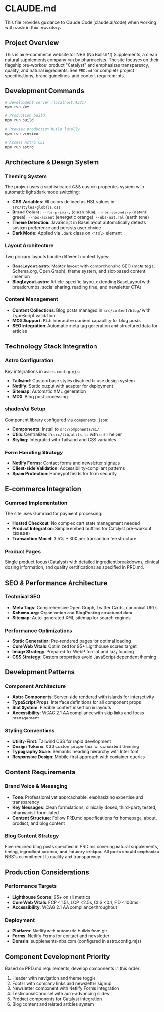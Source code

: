# CLAUDE.md

This file provides guidance to Claude Code (claude.ai/code) when working with code in this repository.

## Project Overview

This is an e-commerce website for NBS (No Bullsh*t) Supplements, a clean natural supplements company run by pharmacists. The site focuses on their flagship pre-workout product "Catalyst" and emphasizes transparency, quality, and natural ingredients. See `PRD.md` for complete project specifications, brand guidelines, and content requirements.

## Development Commands

```bash
# Development server (localhost:4321)
npm run dev

# Production build
npm run build

# Preview production build locally
npm run preview

# Access Astro CLI
npm run astro
```

## Architecture & Design System

### Theming System
The project uses a sophisticated CSS custom properties system with automatic light/dark mode switching:

- **CSS Variables**: All colors defined as HSL values in `src/styles/globals.css`
- **Brand Colors**: `--nbs-primary` (clean blue), `--nbs-secondary` (natural green), `--nbs-accent` (energetic orange), `--nbs-natural` (earth tone)
- **Theme Detection**: JavaScript in BaseLayout automatically detects system preference and persists user choice
- **Dark Mode**: Applied via `.dark` class on `<html>` element

### Layout Architecture
Two primary layouts handle different content types:

- **BaseLayout.astro**: Master layout with comprehensive SEO (meta tags, Schema.org, Open Graph), theme system, and slot-based content insertion
- **BlogLayout.astro**: Article-specific layout extending BaseLayout with breadcrumbs, social sharing, reading time, and newsletter CTAs

### Content Management
- **Content Collections**: Blog posts managed in `src/content/blog/` with TypeScript validation
- **MDX Support**: Rich interactive content capability for blog posts
- **SEO Integration**: Automatic meta tag generation and structured data for articles

## Technology Stack Integration

### Astro Configuration
Key integrations in `astro.config.mjs`:
- **Tailwind**: Custom base styles disabled to use design system
- **Netlify**: Static output with adapter for deployment
- **Sitemap**: Automatic XML generation
- **MDX**: Blog post processing

### shadcn/ui Setup
Component library configured via `components.json`:
- **Components**: Install to `src/components/ui/`
- **Utils**: Centralized in `src/lib/utils.ts` with `cn()` helper
- **Styling**: Integrated with Tailwind and CSS variables

### Form Handling Strategy
- **Netlify Forms**: Contact forms and newsletter signups
- **Client-side Validation**: Accessibility-compliant patterns
- **Spam Protection**: Honeypot fields for form security

## E-commerce Integration

### Gumroad Implementation
The site uses Gumroad for payment processing:
- **Hosted Checkout**: No complex cart state management needed
- **Product Integration**: Simple embed buttons for Catalyst pre-workout ($39.99)
- **Transaction Model**: 3.5% + 30¢ per transaction fee structure

### Product Pages
Single product focus (Catalyst) with detailed ingredient breakdowns, clinical dosing information, and quality certifications as specified in PRD.md.

## SEO & Performance Architecture

### Technical SEO
- **Meta Tags**: Comprehensive Open Graph, Twitter Cards, canonical URLs
- **Schema.org**: Organization and BlogPosting structured data
- **Sitemap**: Auto-generated XML sitemap for search engines

### Performance Optimizations
- **Static Generation**: Pre-rendered pages for optimal loading
- **Core Web Vitals**: Optimized for 95+ Lighthouse scores target
- **Image Strategy**: Prepared for WebP format and lazy loading
- **CSS Strategy**: Custom properties avoid JavaScript-dependent theming

## Development Patterns

### Component Architecture
- **Astro Components**: Server-side rendered with islands for interactivity
- **TypeScript Props**: Interface definitions for all component props
- **Slot System**: Flexible content insertion in layouts
- **Accessibility**: WCAG 2.1 AA compliance with skip links and focus management

### Styling Conventions
- **Utility-First**: Tailwind CSS for rapid development
- **Design Tokens**: CSS custom properties for consistent theming
- **Typography Scale**: Semantic heading hierarchy with Inter font
- **Responsive Design**: Mobile-first approach with container queries

## Content Requirements

### Brand Voice & Messaging
- **Tone**: Professional yet approachable, emphasizing expertise and transparency
- **Key Messages**: Clean formulations, clinically dosed, third-party tested, pharmacist-formulated
- **Content Structure**: Follow PRD.md specifications for homepage, about, product, and blog content

### Blog Content Strategy
Five required blog posts specified in PRD.md covering natural supplements, timing, ingredient science, and industry critique. All posts should emphasize NBS's commitment to quality and transparency.

## Production Considerations

### Performance Targets
- **Lighthouse Scores**: 95+ on all metrics
- **Core Web Vitals**: FCP <1.5s, LCP <2.5s, CLS <0.1, FID <100ms
- **Accessibility**: WCAG 2.1 AA compliance throughout

### Deployment
- **Platform**: Netlify with automatic builds from git
- **Forms**: Netlify Forms for contact and newsletter
- **Domain**: supplements-nbs.com (configured in astro.config.mjs)

## Component Development Priority

Based on PRD.md requirements, develop components in this order:
1. Header with navigation and theme toggle
2. Footer with company links and newsletter signup
3. Newsletter component with Netlify Forms integration
4. TestimonialCarousel with auto-advancing slides
5. Product components for Catalyst integration
6. Blog content and related articles system